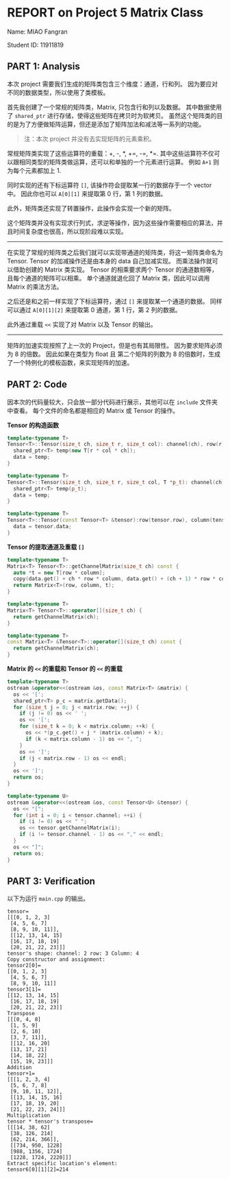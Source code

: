 # REPORT on Project 5 Matrix Class

Name: MIAO Fangran

Student ID: 11911819

## PART 1: Analysis

本次 project 需要我们生成的矩阵类包含三个维度：通道，行和列。
因为要应对不同的数据类型，所以使用了类模板。

首先我创建了一个常规的矩阵类，Matrix, 只包含行和列以及数据。
其中数据使用了 `shared_ptr` 进行存储，使得这些矩阵在拷贝时为软拷贝。
虽然这个矩阵类的目的是为了方便做矩阵运算，但还是添加了矩阵加法和减法等一系列的功能。
> 注：本次 project 并没有去实现矩阵的元素乘积。

常规矩阵类实现了这些运算符的重载：+, -, *, +=, -=, *=.
其中这些运算符不仅可以跟相同类型的矩阵类做运算，还可以和单独的一个元素进行运算。
例如 `A+1` 则为每个元素都加上 1.

同时实现的还有下标运算符 `[]`, 该操作符会提取某一行的数据存于一个 vector 中。
因此你也可以 `A[0][1]` 来提取第 0 行，第 1 列的数据。

此外，矩阵类还实现了转置操作，此操作会实现一个新的矩阵。

这个矩阵类并没有实现求行列式，求逆等操作，因为这些操作需要相应的算法，并且时间复杂度也很高，所以现阶段难以实现。

---
在实现了常规的矩阵类之后我们就可以实现带通道的矩阵类，将这一矩阵类命名为 Tensor.
Tensor 的加减操作还是由本身的 data 自己加减实现。
而乘法操作就可以借助创建的 Matrix 类实现。
Tensor 的相乘要求两个 Tensor 的通道数相等，且每个通道的矩阵可以相乘。
单个通道就退化回了 Matrix 类，因此可以调用 Matrix 的乘法方法。

之后还是和之前一样实现了下标运算符，通过 `[]` 来提取某一个通道的数据。
同样可以通过 `A[0][1][2]` 来提取第 0 通道，第 1 行，第 2 列的数据。

此外通过重载 `<<` 实现了对 Matrix 以及 Tensor 的输出。

---
矩阵的加速实现按照了上一次的 Project，但是也有其局限性。
因为要求矩阵必须为 8 的倍数。
因此如果在类型为 float 且 第二个矩阵的列数为 8 的倍数时，生成了一个特例化的模板函数，来实现矩阵的加速。

## PART 2: Code
因本次的代码量较大，只会放一部分代码进行展示，其他可以在 `include` 文件夹中查看。
每个文件的命名都是相应的 Matrix 或 Tensor 的操作。

**Tensor 的构造函数**

```c++
template<typename T>
Tensor<T>::Tensor(size_t ch, size_t r, size_t col): channel(ch), row(r), column(col) {
  shared_ptr<T> temp(new T[r * col * ch]);
  data = temp;
}

template<typename T>
Tensor<T>::Tensor(size_t ch, size_t r, size_t col, T *p_t): channel(ch), row(r), column(col) {
  shared_ptr<T> temp(p_t);
  data = temp;
}

template<typename T>
Tensor<T>::Tensor(const Tensor<T> &tensor):row(tensor.row), column(tensor.column), channel(tensor.channel) {
  data = tensor.data;
}
```

**Tensor 的提取通道及重载 `[]`**

```c++
template<typename T>
Matrix<T> Tensor<T>::getChannelMatrix(size_t ch) const {
  auto *t = new T[row * column];
  copy(data.get() + ch * row * column, data.get() + (ch + 1) * row * column, t);
  return Matrix<T>(row, column, t);
}

template<typename T>
Matrix<T> Tensor<T>::operator[](size_t ch) {
  return getChannelMatrix(ch);
}

template<typename T>
const Matrix<T> &Tensor<T>::operator[](size_t ch) const {
  return getChannelMatrix(ch);
}
```

**Matrix 的 `<<` 的重载和 Tensor 的 `<<` 的重载**

```c++
template<typename T>
ostream &operator<<(ostream &os, const Matrix<T> &matrix) {
  os << '[';
  shared_ptr<T> p_c = matrix.getData();
  for (size_t j = 0; j < matrix.row; ++j) {
	if (j != 0) os << ' ';
	os << '[';
	for (size_t k = 0; k < matrix.column; ++k) {
	  os << *(p_c.get() + j * (matrix.column) + k);
	  if (k < matrix.column - 1) os << ", ";
	}
	os << ']';
	if (j < matrix.row - 1) os << endl;
  }
  os << ']';
  return os;
}

template<typename U>
ostream &operator<<(ostream &os, const Tensor<U> &tensor) {
  os << "[";
  for (int i = 0; i < tensor.channel; ++i) {
	if (i != 0) os << " ";
	os << tensor.getChannelMatrix(i);
	if (i != tensor.channel - 1) os << "," << endl;
  }
  os << "]";
  return os;
}
```

## PART 3: Verification

以下为运行 `main.cpp` 的输出。

```text
tensor=
[[[0, 1, 2, 3]
 [4, 5, 6, 7]
 [8, 9, 10, 11]],
 [[12, 13, 14, 15]
 [16, 17, 18, 19]
 [20, 21, 22, 23]]]
tensor's shape: channel: 2 row: 3 Column: 4
Copy constructor and assignment:
tensor2[0]=
[[0, 1, 2, 3]
 [4, 5, 6, 7]
 [8, 9, 10, 11]]
tensor3[1]=
[[12, 13, 14, 15]
 [16, 17, 18, 19]
 [20, 21, 22, 23]]
Transpose
[[[0, 4, 8]
 [1, 5, 9]
 [2, 6, 10]
 [3, 7, 11]],
 [[12, 16, 20]
 [13, 17, 21]
 [14, 18, 22]
 [15, 19, 23]]]
Addition
tensor+1=
[[[1, 2, 3, 4]
 [5, 6, 7, 8]
 [9, 10, 11, 12]],
 [[13, 14, 15, 16]
 [17, 18, 19, 20]
 [21, 22, 23, 24]]]
Multiplication
tensor * tensor's transpose=
[[[14, 38, 62]
 [38, 126, 214]
 [62, 214, 366]],
 [[734, 950, 1228]
 [988, 1356, 1724]
 [1228, 1724, 2220]]]
Extract specific location's element:
tensor6[0][1][2]=214
```
